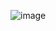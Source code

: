 
![image](https://github.com/halepino/Extremism_EDA/assets/80646791/2dcc87ae-f762-4702-8b7b-155b10d9c94e)
